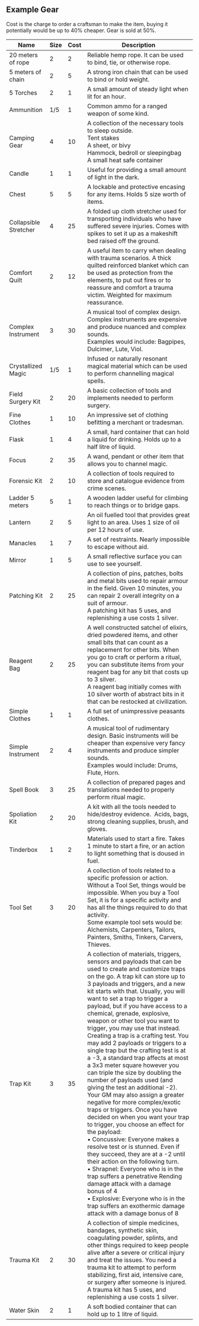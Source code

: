 ## Example Gear
Cost is the charge to order a craftsman to make the item, buying it potentially would be up to 40% cheaper. Gear is sold at 50%.

|Name|Size|Cost|Description|
|---|---|---|---|
|20 meters of rope|2|2|Reliable hemp rope. It can be used to bind, tie, or otherwise rope.|
|5 meters of chain|2|5|A strong iron chain that can be used to bind or hold weight.|
|5 Torches|2|1|A small amount of steady light when lit for an hour.|
|Ammunition|1/5|1|Common ammo for a ranged weapon of some kind.|
|Camping Gear|4|10|A collection of the necessary tools to sleep outside. <br>Tent stakes<br>A sheet, or bivy<br>Hammock, bedroll or sleepingbag<br>A small heat safe container|
|Candle|1|1|Useful for providing a small amount of light in the dark.|
|Chest|5|5|A lockable and protective encasing for any items. Holds 5 size worth of items.|
|Collapsible Stretcher|4|25|A folded up cloth stretcher used for transporting individuals who have suffered severe injuries. Comes with spikes to set it up as a makeshift bed raised off the ground.|
|Comfort Quilt|2|12|A useful item to carry when dealing with trauma scenarios. A thick quilted reinforced blanket which can be used as protection from the elements, to put out fires or to reassure and comfort a trauma victim. Weighted for maximum reassurance.|
|Complex Instrument|3|30|A musical tool of complex design. Complex instruments are expensive and produce nuanced and complex sounds. <br>Examples would include: Bagpipes, Dulcimer, Lute, Viol.|
|Crystallized Magic|1/5|1|Infused or naturally resonant magical material which can be used to perform channelling magical spells.|
|Field Surgery Kit|2|20|A basic collection of tools and implements needed to perform surgery.|
|Fine Clothes|1|10|An impressive set of clothing befitting a merchant or tradesman.|
|Flask|1|4|A small, hard container that can hold a liquid for drinking. Holds up to a half litre of liquid.|
|Focus|2|35|A wand, pendant or other item that allows you to channel magic.|
|Forensic Kit|2|10|A collection of tools required to store and catalogue evidence from crime scenes.|
|Ladder 5 meters|5|1|A wooden ladder useful for climbing to reach things or to bridge gaps.|
|Lantern|2|5|An oil fuelled tool that provides great light to an area. Uses 1 size of oil per 12 hours of use.|
|Manacles|1|7|A set of restraints. Nearly impossible to escape without aid.|
|Mirror|1|5|A small reflective surface you can use to see yourself.|
|Patching Kit|2|25|A collection of pins, patches, bolts and metal bits used to repair armour in the field. Given 10 minutes, you can repair 2 overall integrity on a suit of armour.<br>A patching kit has 5 uses, and replenishing a use costs 1 silver.|
|Reagent Bag|2|25|A well constructed satchel of elixirs, dried powdered items, and other small bits that can count as a replacement for other bits. When you go to craft or perform a ritual, you can substitute items from your reagent bag for any bit that costs up to 3 silver.<br>A reagent bag initially comes with 10 silver worth of abstract bits in it that can be restocked at civilization.|
|Simple Clothes|1|1|A full set of unimpressive peasants clothes.|
|Simple Instrument|2|4|A musical tool of rudimentary design. Basic instruments will be cheaper than expensive very fancy instruments and produce simpler sounds.<br>Examples would include: Drums, Flute, Horn.|
|Spell Book|3|25|A collection of prepared pages and translations needed to properly perform ritual magic.|
|Spoliation Kit|2|20|A kit with all the tools needed to hide/destroy evidence.  Acids, bags, strong cleaning supplies, brush, and gloves.|
|Tinderbox|1|2|Materials used to start a fire. Takes 1 minute to start a fire, or an action to light something that is doused in fuel.|
|Tool Set|3|20|A collection of tools related to a specific profession or action. Without a Tool Set, things would be impossible. When you buy a Tool Set, it is for a specific activity and has all the things required to do that activity.<br>Some example tool sets would be: Alchemists, Carpenters, Tailors, Painters, Smiths, Tinkers, Carvers, Thieves.|
|Trap Kit|3|35|A collection of materials, triggers, sensors and payloads that can be used to create and customize traps on the go. A trap kit can store up to 3 payloads and triggers, and a new kit starts with that. Usually, you will want to set a trap to trigger a payload, but if you have access to a chemical, grenade, explosive, weapon or other tool you want to trigger, you may use that instead. <br>Creating a trap is a crafting test. You may add 2 payloads or triggers to a single trap but the crafting test is at a -3, a standard trap affects at most a 3x3 meter square however you can triple the size by doubling the number of payloads used (and giving the test an additional -2). Your GM may also assign a greater negative for more complex/exotic traps or triggers. Once you have decided on when you want your trap to trigger, you choose an effect for the payload:<br>• Concussive: Everyone makes a resolve test or is stunned. Even if they succeed, they are at a -2 until their action on the following turn.<br>• Shrapnel: Everyone who is in the trap suffers a penetrative Rending damage attack with a damage bonus of 4<br>• Explosive: Everyone who is in the trap suffers an exothermic damage attack with a damage bonus of 8|
|Trauma Kit|2|30|A collection of simple medicines, bandages, synthetic skin, coagulating powder, splints, and other things required to keep people alive after a severe or critical injury and treat the issues. You need a trauma kit to attempt to perform stabilizing, first aid, intensive care, or surgery after someone is injured.<br>A trauma kit has 5 uses, and replenishing a use costs 1 silver.|
|Water Skin|2|1|A soft bodied container that can hold up to 1 litre of liquid.|